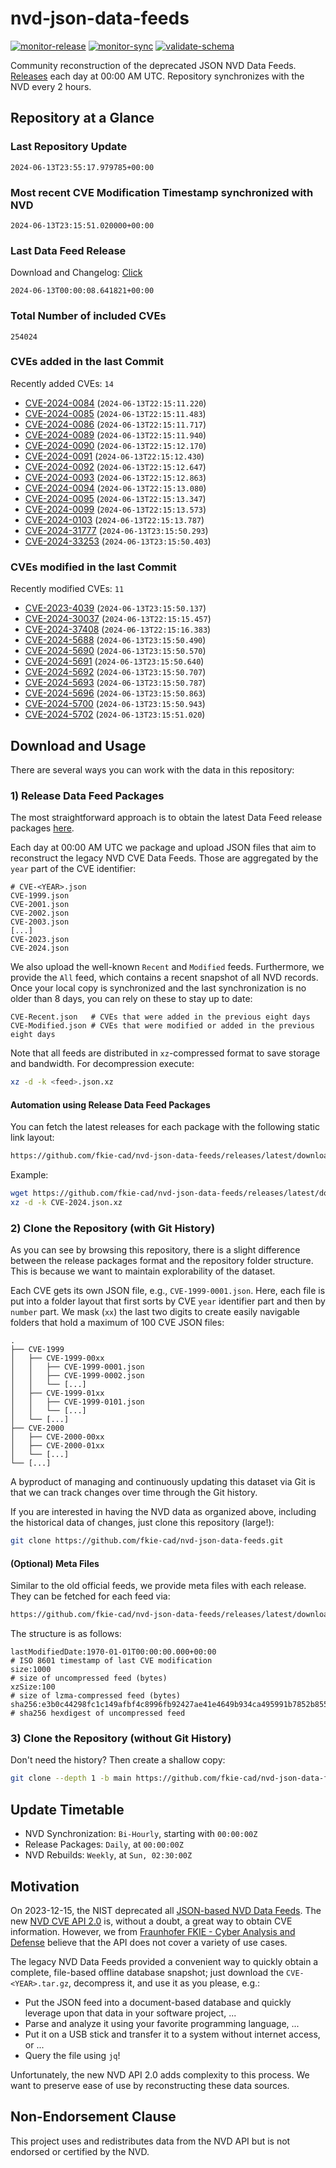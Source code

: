 # nvd-json-data-feeds

[![monitor-release](https://github.com/fkie-cad/nvd-json-data-feeds/actions/workflows/monitor_release.yml/badge.svg)](https://github.com/fkie-cad/nvd-json-data-feeds/actions/workflows/monitor_release.yml)
[![monitor-sync](https://github.com/fkie-cad/nvd-json-data-feeds/actions/workflows/monitor_sync.yml/badge.svg)](https://github.com/fkie-cad/nvd-json-data-feeds/actions/workflows/monitor_sync.yml)
[![validate-schema](https://github.com/fkie-cad/nvd-json-data-feeds/actions/workflows/validate_schema.yml/badge.svg)](https://github.com/fkie-cad/nvd-json-data-feeds/actions/workflows/validate_schema.yml)

Community reconstruction of the deprecated JSON NVD Data Feeds.
[Releases](https://github.com/fkie-cad/nvd-json-data-feeds/releases/latest) each day at 00:00 AM UTC.
Repository synchronizes with the NVD every 2 hours.

## Repository at a Glance

### Last Repository Update

```plain
2024-06-13T23:55:17.979785+00:00
```

### Most recent CVE Modification Timestamp synchronized with NVD

```plain
2024-06-13T23:15:51.020000+00:00
```

### Last Data Feed Release

Download and Changelog: [Click](https://github.com/fkie-cad/nvd-json-data-feeds/releases/latest)

```plain
2024-06-13T00:00:08.641821+00:00
```

### Total Number of included CVEs

```plain
254024
```

### CVEs added in the last Commit

Recently added CVEs: `14`

- [CVE-2024-0084](CVE-2024/CVE-2024-00xx/CVE-2024-0084.json) (`2024-06-13T22:15:11.220`)
- [CVE-2024-0085](CVE-2024/CVE-2024-00xx/CVE-2024-0085.json) (`2024-06-13T22:15:11.483`)
- [CVE-2024-0086](CVE-2024/CVE-2024-00xx/CVE-2024-0086.json) (`2024-06-13T22:15:11.717`)
- [CVE-2024-0089](CVE-2024/CVE-2024-00xx/CVE-2024-0089.json) (`2024-06-13T22:15:11.940`)
- [CVE-2024-0090](CVE-2024/CVE-2024-00xx/CVE-2024-0090.json) (`2024-06-13T22:15:12.170`)
- [CVE-2024-0091](CVE-2024/CVE-2024-00xx/CVE-2024-0091.json) (`2024-06-13T22:15:12.430`)
- [CVE-2024-0092](CVE-2024/CVE-2024-00xx/CVE-2024-0092.json) (`2024-06-13T22:15:12.647`)
- [CVE-2024-0093](CVE-2024/CVE-2024-00xx/CVE-2024-0093.json) (`2024-06-13T22:15:12.863`)
- [CVE-2024-0094](CVE-2024/CVE-2024-00xx/CVE-2024-0094.json) (`2024-06-13T22:15:13.080`)
- [CVE-2024-0095](CVE-2024/CVE-2024-00xx/CVE-2024-0095.json) (`2024-06-13T22:15:13.347`)
- [CVE-2024-0099](CVE-2024/CVE-2024-00xx/CVE-2024-0099.json) (`2024-06-13T22:15:13.573`)
- [CVE-2024-0103](CVE-2024/CVE-2024-01xx/CVE-2024-0103.json) (`2024-06-13T22:15:13.787`)
- [CVE-2024-31777](CVE-2024/CVE-2024-317xx/CVE-2024-31777.json) (`2024-06-13T23:15:50.293`)
- [CVE-2024-33253](CVE-2024/CVE-2024-332xx/CVE-2024-33253.json) (`2024-06-13T23:15:50.403`)


### CVEs modified in the last Commit

Recently modified CVEs: `11`

- [CVE-2023-4039](CVE-2023/CVE-2023-40xx/CVE-2023-4039.json) (`2024-06-13T23:15:50.137`)
- [CVE-2024-30037](CVE-2024/CVE-2024-300xx/CVE-2024-30037.json) (`2024-06-13T22:15:15.457`)
- [CVE-2024-37408](CVE-2024/CVE-2024-374xx/CVE-2024-37408.json) (`2024-06-13T22:15:16.383`)
- [CVE-2024-5688](CVE-2024/CVE-2024-56xx/CVE-2024-5688.json) (`2024-06-13T23:15:50.490`)
- [CVE-2024-5690](CVE-2024/CVE-2024-56xx/CVE-2024-5690.json) (`2024-06-13T23:15:50.570`)
- [CVE-2024-5691](CVE-2024/CVE-2024-56xx/CVE-2024-5691.json) (`2024-06-13T23:15:50.640`)
- [CVE-2024-5692](CVE-2024/CVE-2024-56xx/CVE-2024-5692.json) (`2024-06-13T23:15:50.707`)
- [CVE-2024-5693](CVE-2024/CVE-2024-56xx/CVE-2024-5693.json) (`2024-06-13T23:15:50.787`)
- [CVE-2024-5696](CVE-2024/CVE-2024-56xx/CVE-2024-5696.json) (`2024-06-13T23:15:50.863`)
- [CVE-2024-5700](CVE-2024/CVE-2024-57xx/CVE-2024-5700.json) (`2024-06-13T23:15:50.943`)
- [CVE-2024-5702](CVE-2024/CVE-2024-57xx/CVE-2024-5702.json) (`2024-06-13T23:15:51.020`)


## Download and Usage

There are several ways you can work with the data in this repository:

### 1) Release Data Feed Packages

The most straightforward approach is to obtain the latest Data Feed release packages [here](https://github.com/fkie-cad/nvd-json-data-feeds/releases/latest).

Each day at 00:00 AM UTC we package and upload JSON files that aim to reconstruct the legacy NVD CVE Data Feeds.
Those are aggregated by the `year` part of the CVE identifier:

```
# CVE-<YEAR>.json
CVE-1999.json
CVE-2001.json
CVE-2002.json
CVE-2003.json
[...]
CVE-2023.json
CVE-2024.json
```

We also upload the well-known `Recent` and `Modified` feeds.
Furthermore, we provide the `All` feed, which contains a recent snapshot of all NVD records.
Once your local copy is synchronized and the last synchronization is no older than 8 days, you can rely on these to stay up to date:

```plain
CVE-Recent.json   # CVEs that were added in the previous eight days
CVE-Modified.json # CVEs that were modified or added in the previous eight days
```

Note that all feeds are distributed in `xz`-compressed format to save storage and bandwidth.
For decompression execute:

```sh
xz -d -k <feed>.json.xz
```

#### Automation using Release Data Feed Packages

You can fetch the latest releases for each package with the following static link layout:

```sh
https://github.com/fkie-cad/nvd-json-data-feeds/releases/latest/download/CVE-<YEAR>.json.xz
```

Example:

```sh
wget https://github.com/fkie-cad/nvd-json-data-feeds/releases/latest/download/CVE-2024.json.xz
xz -d -k CVE-2024.json.xz
```

### 2) Clone the Repository (with Git History)

As you can see by browsing this repository, there is a slight difference between the release packages format and the repository folder structure.
This is because we want to maintain explorability of the dataset.

Each CVE gets its own JSON file, e.g., `CVE-1999-0001.json`.
Here, each file is put into a folder layout that first sorts by CVE `year` identifier part and then by `number` part.
We mask (`xx`) the last two digits to create easily navigable folders that hold a maximum of 100 CVE JSON files:

```plain
.
├── CVE-1999
│   ├── CVE-1999-00xx
│   │   ├── CVE-1999-0001.json
│   │   ├── CVE-1999-0002.json
│   │   └── [...]
│   ├── CVE-1999-01xx
│   │   ├── CVE-1999-0101.json
│   │   └── [...]
│   └── [...]
├── CVE-2000
│   ├── CVE-2000-00xx
│   ├── CVE-2000-01xx
│   └── [...]
└── [...]
```

A byproduct of managing and continuously updating this dataset via Git is that we can track changes over time through the Git history.

If you are interested in having the NVD data as organized above, including the historical data of changes, just clone this repository (large!):

```sh
git clone https://github.com/fkie-cad/nvd-json-data-feeds.git
```

#### (Optional) Meta Files

Similar to the old official feeds, we provide meta files with each release. They can be fetched for each feed via:

```sh
https://github.com/fkie-cad/nvd-json-data-feeds/releases/latest/download/CVE-<YEAR>.meta
```

The structure is as follows:

```plain
lastModifiedDate:1970-01-01T00:00:00.000+00:00                          # ISO 8601 timestamp of last CVE modification
size:1000                                                               # size of uncompressed feed (bytes)
xzSize:100                                                              # size of lzma-compressed feed (bytes)
sha256:e3b0c44298fc1c149afbf4c8996fb92427ae41e4649b934ca495991b7852b855 # sha256 hexdigest of uncompressed feed
```

### 3) Clone the Repository (without Git History)

Don't need the history? Then create a shallow copy:

```sh
git clone --depth 1 -b main https://github.com/fkie-cad/nvd-json-data-feeds.git
```


## Update Timetable

* NVD Synchronization: `Bi-Hourly`, starting with `00:00:00Z`
* Release Packages: `Daily`, at `00:00:00Z`
* NVD Rebuilds: `Weekly`, at `Sun, 02:30:00Z`


## Motivation

On 2023-12-15, the NIST deprecated all [JSON-based NVD Data Feeds](https://nvd.nist.gov/vuln/data-feeds#divRetirementBanner-1).
The new [NVD CVE API 2.0](https://nvd.nist.gov/developers/vulnerabilities) is, without a doubt, a great way to obtain CVE information.
However, we from [Fraunhofer FKIE - Cyber Analysis and Defense](https://www.fkie.fraunhofer.de/en/departments/cad.html) believe that the API does not cover a variety of use cases.

The legacy NVD Data Feeds provided a convenient way to quickly obtain a complete, file-based offline database snapshot; just download the `CVE-<YEAR>.tar.gz`, decompress it, and use it as you please, e.g.:

- Put the JSON feed into a document-based database and quickly leverage upon that data in your software project, ...
- Parse and analyze it using your favorite programming language, ...
- Put it on a USB stick and transfer it to a system without internet access, or ...
- Query the file using `jq`!

Unfortunately, the new NVD API 2.0 adds complexity to this process.
We want to preserve ease of use by reconstructing these data sources.

## Non-Endorsement Clause

This project uses and redistributes data from the NVD API but is not endorsed or certified by the NVD.